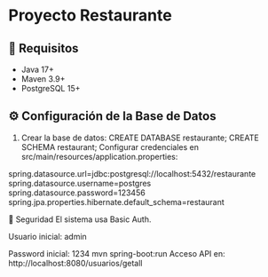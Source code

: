 # Proyecto Restaurante

## 🚀 Requisitos
- Java 17+
- Maven 3.9+
- PostgreSQL 15+

## ⚙️ Configuración de la Base de Datos
1. Crear la base de datos:
   CREATE DATABASE restaurante;
   CREATE SCHEMA restaurant;
Configurar credenciales en src/main/resources/application.properties:

spring.datasource.url=jdbc:postgresql://localhost:5432/restaurante
spring.datasource.username=postgres
spring.datasource.password=123456
spring.jpa.properties.hibernate.default_schema=restaurant

🔐 Seguridad
El sistema usa Basic Auth.

Usuario inicial: admin

Password inicial: 1234
mvn spring-boot:run
Acceso API en: http://localhost:8080/usuarios/getall